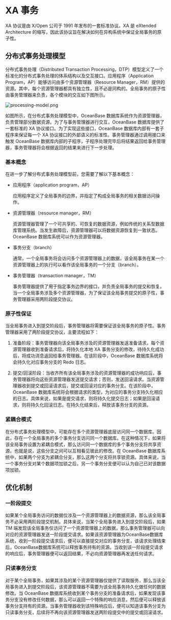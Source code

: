 # XA 事务

XA 协议是由 X/Open 公司于 1991 年发布的一套标准协议。XA 是 eXtended Architecture 的缩写，因此该协议旨在解决如何在异构系统中保证全局事务的原子性。

## 分布式事务处理模型

分布式事务处理（Distributed Transaction Processing，DTP）模型定义了一个标准化的分布式事务处理的体系结构以及交互接口。应用程序（Application Program，AP）能够访问由多个资源管理器（Resource Manager，RM）提供的资源。其中，每个资源管理器都具有独立性，且不必是同构的。全局事务的原子性由事务管理器来负责，各个模块的交互如下图所示。

![processing-model.png](https://obbusiness-private.oss-cn-shanghai.aliyuncs.com/doc/img/observer-enterprise/V4.2.1/700.reference/100.oceanbase-database-concepts/800.transaction-management/100.transaction/processing-model.png)

如图所示，在分布式事务处理模型中，OceanBase 数据库系统作为资源管理器，负责管理部分数据资源。为了与事务管理器进行交互，OceanBase 数据库提供了一套标准的 XA 协议接口。为了实现这些接口，OceanBase 数据库内部有一套子程序来保证每一个 XA 协议接口的外部语义的标准性。事务管理器通过调用接口来触发 OceanBase 数据库内部的子程序，子程序处理完毕后将结果返回给事务管理器，事务管理器将会根据返回的结果来进行下一步处理。

### 基本概念

在进一步了解分布式事务处理模型前，您需要了解以下基本概念：

* 应用程序（application program，AP）

  应用程序定义了全局事务的边界，并指定了构成全局事务的相关数据访问操作。
  
* 资源管理器（resource manager，RM）

  资源管理器管理了一个可共享的、可恢复的数据资源，例如传统的关系型数据库管理系统。当发生故障后，资源管理器可以将数据资源恢复到一致状态。OceanBase 数据库系统可以作为资源管理器。
  
* 事务分支（branch）

  通常，一个全局事务将会访问多个资源管理器上的数据，该全局事务在某一个资源管理器上的执行可以看作该全局事务的一个分支（branch）。
  
* 事务管理器（transaction manager，TM）

  事务管理器提供了用于指定事务边界的接口，并负责全局事务的提交和恢复。当一个全局事务涉及多个资源管理器，为了保证该全局事务提交的原子性，事务管理器采用两阶段提交协议。
  
### 原子性保证

当全局事务进入到提交阶段后，事务管理器将需要保证该全局事务的原子性。事务管理器采用了两阶段提交协议，主要流程如下：

1. 准备阶段：事务管理器向该全局事务涉及的资源管理器发送准备请求，每个资源管理器收到准备请求后，将持久化本地 XA 事务分支的修改，待持久化成功后，将成功消息返回给事务管理器。在该阶段中，OceanBase 数据库系统将会持久化对应事务分支的 Redo 日志。

2. 提交/回滚阶段：当收齐所有该全局事务涉及的资源管理器的成功响应后，事务管理器将向这些资源管理器发送提交请求；否则，发送回滚请求。当资源管理器收到提交或回滚请求后，提交或回滚对应的事务分支。在该阶段中，OceanBase 数据库系统将会根据请求的类型，为对应的事务分支持久化相应的日志。具体来说，如果是提交请求，则将持久化提交日志；如果是回滚请求，则将持久化回滚日志。在持久化结束后，释放该事务分支的资源。

### 紧耦合模式

在分布式事务处理模型中，可能存在多个资源管理器底层访问同一个数据库。因此，存在一个全局事务的多个事务分支访问同一个数据库。在这种情况下，如果将该全局事务设置为紧耦合模式，那么访问同一个数据库的多个事务分支将共享资源。也就是说，这些分支之间可以互相看见彼此的修改。在 OceanBase 数据库系统中，如果两个分支为紧耦合分支，那么这两个分支将共享锁资源。具体来说，当一个事务分支对某个数据项加锁之后，另一个事务分支便可以认为自己已对该数据项加锁。

## 优化机制

### 一阶段提交

如果某个全局事务访问的数据仅涉及一个资源管理器上的数据资源，那么该全局事务不必采用两阶段提交机制。具体来说，当某个全局事务进入到提交阶段后，如果 TM 端发现该全局事务仅访问了一个资源管理器上的数据，那么事务管理器可以向对应的资源管理器发送一阶段提交请求。如果该资源管理器为OceanBase数据库系统，收到一阶段提交请求后，便可以直接提交对应的事务分支，该请求处理结束后，OceanBase数据库系统可以释放事务持有的资源。当收到该一阶段提交请求的响应后，事务管理器便可以返回结果，不必向资源管理器再发送任何请求。

### 只读事务分支

对于某个全局事务，如果其涉及的某个资源管理器仅提供了读取服务，那么当该全局事务进入到提交阶段后，该资源管理器不需要为该全局事务持久化做任何的数据修改。当 OceanBase 数据库系统收到某个事务分支的准备请求后，如果发现该事务分支没有修改任何数据，那么可以返回一个特殊的响应消息，然后便可以释放该事务分支持有的资源。当事务管理器收到该特殊响应后，便可以知道该事务分支为只读事务分支，后续将不再向该资源管理器发送两阶段提交中的提交或回滚请求。
